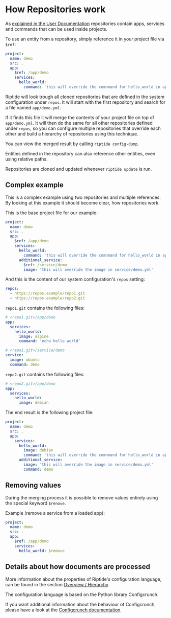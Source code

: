 # How Repositories work

As [explained in the User Documentation](../../user_docs/repos) repositories contain apps, services
and commands that can be used inside projects.

To use an entity from a repository, simply reference it in your project file via `$ref`:

```yaml
project:
  name: demo
  src: .
  app:
    $ref: /app/demo
    services:
      hello_world:
        command: 'this will override the comnmand for hello_world in app/demo.yml'
```

Riptide will look trough all cloned repositories that are defined in the system configuration under
`repos`. It will start with the first repository and search for a file named `app/demo.yml`.

If it finds this file it will merge the contents of your project file on top of `app/demo.yml`. It
will then do the same for all other repositories defined under `repos`, so you can configure
multiple repositories that override each other and build a hierarchy of repositories using this
technique.

You can view the merged result by calling `riptide config-dump`.

Entities defined in the repository can also reference other entities, even using relative paths.

Repositories are cloned and updated whenever `riptide update` is run.

## Complex example

This is a complex example using two repositories and multiple references. By looking at this
example it should become clear, how repositories work.

This is the base project file for our example:

```yaml
project:
  name: demo
  src: .
  app:
    $ref: /app/demo
    services:
      hello_world:
        command: 'this will override the comnmand for hello_world in app/demo.yml'
      additional_service:
        $ref: /service/demo
        image: 'this will override the image in service/demo.yml'
```

And this is the content of our system configuration's `repos` setting:

```yaml
repos:
  - https://repos.example/repo1.git
  - https://repos.example/repo2.git
```

`repo1.git` contains the following files:

```yaml
# <repo1.git>/app/demo
app:
  services:
    hello_world:
      image: alpine
      command: 'echo hello world'
```

```yaml
# <repo1.git>/service/demo
service:
  image: ubuntu
  command: demo
```

`repo2.git` contains the following files:

```yaml
# <repo2.git>/app/demo
app:
  services:
    hello_world:
      image: debian
```

The end result is the following project file:

```yaml
project:
  name: demo
  src: .
  app:
    services:
      hello_world:
        image: debian
        command: 'this will override the comnmand for hello_world in app/demo.yml'
      additional_service:
        image: 'this will override the image in service/demo.yml'
        command: demo
```

## Removing values

During the merging process it is possible to remove values entirely using the special keyword `$renove`.

Example (remove a service from a loaded app):

```yaml
project:
  name: demo
  src: .
  app:
    $ref: /app/demo
    services:
      hello_world: $remove
```

## Details about how documents are processed

More information about the properties of Riptide's configuration language, can be found in the
section [Overview / Hierarchy](../entities.md).

The configuration language is based on the Python library Configcrunch.

If you want additional information about the behaviour of Configcrunch, please have a look
at the [Configcrunch documentation](https://configcrunch.readthedocs.io/).
